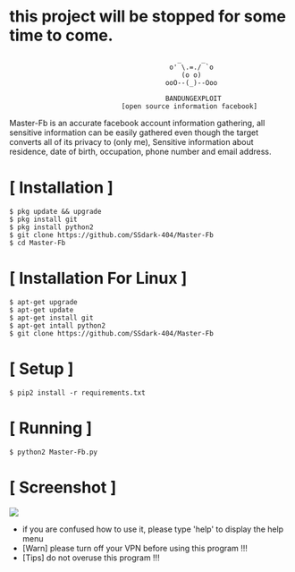 
# this project will be stopped for some time to come.

```
                                          _     _
                                        o' \.=./ `o
                                           (o o)          
                                       ooO--(_)--Ooo
                                       
                                       BANDUNGEXPLOIT
                            [open source information facebook]
```
Master-Fb is an accurate facebook account information gathering, all sensitive information can be easily gathered even though the target converts all of its privacy to (only me), Sensitive information about residence, date of birth, occupation, phone number and email address.



# [ Installation ]
```
$ pkg update && upgrade
$ pkg install git
$ pkg install python2
$ git clone https://github.com/SSdark-404/Master-Fb
$ cd Master-Fb
```
# [ Installation For Linux ]
```
$ apt-get upgrade
$ apt-get update
$ apt-get install git
$ apt-get intall python2
$ git clone https://github.com/SSdark-404/Master-Fb
```
# [ Setup ]
```
$ pip2 install -r requirements.txt
```
# [ Running ]
```
$ python2 Master-Fb.py
```
# [ Screenshot ]
<img src=".images/osif.png "/>

* if you are confused how to use it, please type 'help' to display the help menu
* [Warn] please turn off your VPN before using this program !!!
* [Tips] do not overuse this program !!!
